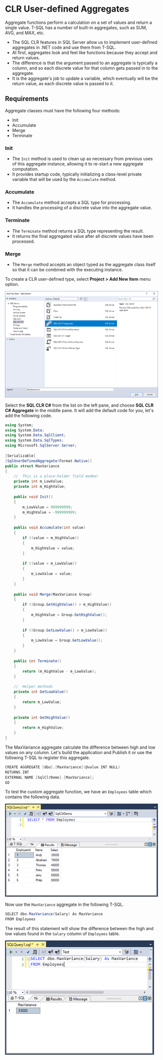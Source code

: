 # CLR User-defined Aggregates

Aggregate functions perform a calculation on a set of values and return a single value. T-SQL has a number of built-in aggregates, such as SUM, AVG, and MAX, etc. 

 - The SQL CLR features in SQL Server allow us to implement user-defined aggregates in .NET code and use them from T-SQL. 
 - At first, aggregates look and feel like functions because they accept and return values.
 - The difference is that the argument passed to an aggregate is typically a column, and so each discrete value for that column gets passed in to the aggregate. 
 - It is the aggregate's job to update a variable, which eventually will be the return value, as each discrete value is passed to it.

## Requirements

Aggregate classes must have the following four methods:

 - Init
 - Accumulate
 - Merge
 - Terminate

### Init

 - The `Init` method is used to clean up as necessary from previous uses of this aggregate instance, allowing it to re-start a new aggregate computation.
 - It provides startup code, typically initializing a class-level private variable that will be used by the `Accumulate` method.

### Accumulate

 - The `Accumulate` method accepts a SQL type for processing.
 - It handles the processing of a discrete value into the aggregate value.

### Terminate

 - The `Terminate` method returns a SQL type representing the result.
 - It returns the final aggregated value after all discrete values have been processed.

### Merge

 - The `Merge` method accepts an object typed as the aggregate class itself so that it can be combined with the executing instance.

To create a CLR user-defined type, select **Project > Add New Item** menu option.

<img src="https://raw.githubusercontent.com/zzzprojects/sqlclr-tutorial/master/docs/images/clr-aggregates1.png">

Select the **SQL CLR C#** from the list on the left pane, and choose **SQL CLR C# Aggregate** in the middle pane. It will add the default code for you, let's add the following code.

```csharp
using System;
using System.Data;
using System.Data.SqlClient;
using System.Data.SqlTypes;
using Microsoft.SqlServer.Server;

[Serializable]
[SqlUserDefinedAggregate(Format.Native)]
public struct MaxVariance
{
    //  This is a place-holder field member
    private int m_LowValue;
    private int m_HighValue;

    public void Init()
    {
        m_LowValue = 999999999;
        m_HighValue = -999999999;
    }

    public void Accumulate(int value)
    {
        if ((value > m_HighValue))
        {
            m_HighValue = value;
        }

        if ((value < m_LowValue))
        {
            m_LowValue = value;
        }
    }

    public void Merge(MaxVariance Group)
    {
        if ((Group.GetHighValue() > m_HighValue))
        {
            m_HighValue = Group.GetHighValue();
        }

        if ((Group.GetLowValue() < m_LowValue))
        {
            m_LowValue = Group.GetLowValue();
        }
    }

    public int Terminate()
    {
        return (m_HighValue - m_LowValue);
    }

    //  Helper methods
    private int GetLowValue()
    {
        return m_LowValue;
    }

    private int GetHighValue()
    {
        return m_HighValue;
    }
}

```

The MaxVariance aggregate calculate the difference between high and low values on any column. Let's build the application and Publish it or use the following T-SQL to register this aggregate.

```csharp
CREATE AGGREGATE [dbo].[MaxVariance](@value INT NULL)
RETURNS INT
EXTERNAL NAME [SqlClrDemo].[MaxVariance];
GO
```

To test the custom aggregate function, we have an `Employees` table which contains the following data.

<img src="https://raw.githubusercontent.com/zzzprojects/sqlclr-tutorial/master/docs/images/clr-aggregates2.png">

Now use the `MaxVariance` aggregate in the following T-SQL.

```csharp
SELECT dbo.MaxVariance(Salary) As MaxVariance
FROM Employees
```

The result of this statement will show the difference between the high and low values found in the `Salary` column of `Employees` table.

<img src="https://raw.githubusercontent.com/zzzprojects/sqlclr-tutorial/master/docs/images/clr-aggregates3.png">
